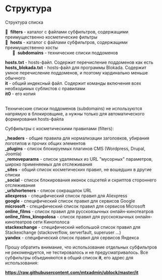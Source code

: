 # Структура

Структура списка

📁&nbsp;&nbsp;**filters** - каталог с файлами субфильтров, содержащими преимущественно косметические фильтры<br>
📁&nbsp;&nbsp;**hosts** - каталог с файлами субфильтров, содержащими преимущественно хосты<br>
&nbsp;&nbsp;&nbsp;&nbsp;&nbsp;&nbsp;📁&nbsp;&nbsp;**subdomains** - технические списки поддоменов<br>

**hosts.txt** - hosts-файл. Содержит перечисление поддоменов как есть<br>
**hosts_blokada.txt** - hosts-файл для программы Blokada. Содержит умное перечисление поддоменов, и поэтому кардинально меньше обычного<br>
**it** - общий индексный файл. Содержит команды включения всех необходимых сублистов с правилами<br>
**it0** - его копия
<br><br>


Технические списки поддоменов (subdomains) не используются напрямую в блокировщике, а нужны только для автоматического формирования hosts-файла


Субфильтры с косметическими правилами (filters):

**_headers** - общие правила для нормализации заголовков, убирания логотипов и прочих общих элементов<br>
**_plugins** - список блокируемых плагинов CMS (Wordpress, Drupal, Joomla)<br>
**_removeparams** - список удаляемых из URL "мусорных" параметров, широко применяемых для отслеживания<br> 
**_sites** - общий список косметических правил, не вошедших в другие списки<br>
**_social** - список блокирования иконок соцсетей и скриптов стороннего отслеживания<br>
**_urlshorteners** - список сокращалок URL<br>
**aliexpress** - специфический список правил для Aliexpress<br>
**google** - специфический список правил для сервисов Google<br>
**microsoft** - специфический список правил для сервисов Microsoft<br>
**online_films** - список правил для русскоязычных онлайн-кинотеатров<br>
**online_films_kinopolosa** - список правил для русскоязычных онлайн-кинотеатров сети Кинополоса<br>
**stackexchange** - специфический небольшой список правил для Stackexchange (stackoverflow, serverfault, superuser ...)<br>
**yandex** - специфический список правил для сервисов Яндекса<br>

Прошу обратить внимание, что использование отдельных субфильтров не рекомендуется, не тестировалось и не предусматривалось. Все субфильтры объединяются в общий список **it**, его адрес для использования:

**https://raw.githubusercontent.com/mtxadmin/ublock/master/it**


